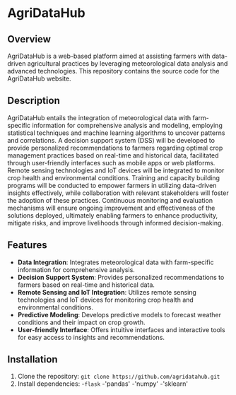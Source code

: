 # AgriDataHub

## Overview
AgriDataHub is a web-based platform aimed at assisting farmers with data-driven agricultural practices by leveraging meteorological data analysis and advanced technologies. This repository contains the source code for the AgriDataHub website.

## Description
AgriDataHub entails the integration of meteorological data with farm-specific information for comprehensive analysis and modeling, employing statistical techniques and machine learning algorithms to uncover patterns and correlations. A decision support system (DSS) will be developed to provide personalized recommendations to farmers regarding optimal crop management practices based on real-time and historical data, facilitated through user-friendly interfaces such as mobile apps or web platforms. Remote sensing technologies and IoT devices will be integrated to monitor crop health and environmental conditions. Training and capacity building programs will be conducted to empower farmers in utilizing data-driven insights effectively, while collaboration with relevant stakeholders will foster the adoption of these practices. Continuous monitoring and evaluation mechanisms will ensure ongoing improvement and effectiveness of the solutions deployed, ultimately enabling farmers to enhance productivity, mitigate risks, and improve livelihoods through informed decision-making.

## Features
- **Data Integration**: Integrates meteorological data with farm-specific information for comprehensive analysis.
- **Decision Support System**: Provides personalized recommendations to farmers based on real-time and historical data.
- **Remote Sensing and IoT Integration**: Utilizes remote sensing technologies and IoT devices for monitoring crop health and environmental conditions.
- **Predictive Modeling**: Develops predictive models to forecast weather conditions and their impact on crop growth.
- **User-friendly Interface**: Offers intuitive interfaces and interactive tools for easy access to insights and recommendations.

## Installation
1. Clone the repository: `git clone https://github.com/agridatahub.git`
2. Install dependencies:
   -`flask`
   -'pandas'
   -'numpy'
   -'sklearn'

